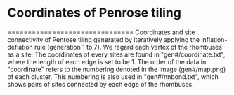 # Coordinates of Penrose tiling
===============================
 Coordinates and site connectivity  of Penrose tiling generated by iteratively applying the inflation-deflation rule (generation 1 to 7). We regard each vertex of the rhombuses as a site. The coordinates of every sites are found in "gen#/coordinate.txt", where the length of each edge is set to be 1. The order of the data in "coordinate" refers to the numbering denoted in the image (gen#/map.png) of each cluster. This numbering is also used in "gen#/nnbond.txt", which shows pairs of sites connected by each edge of the rhombuses.

 
